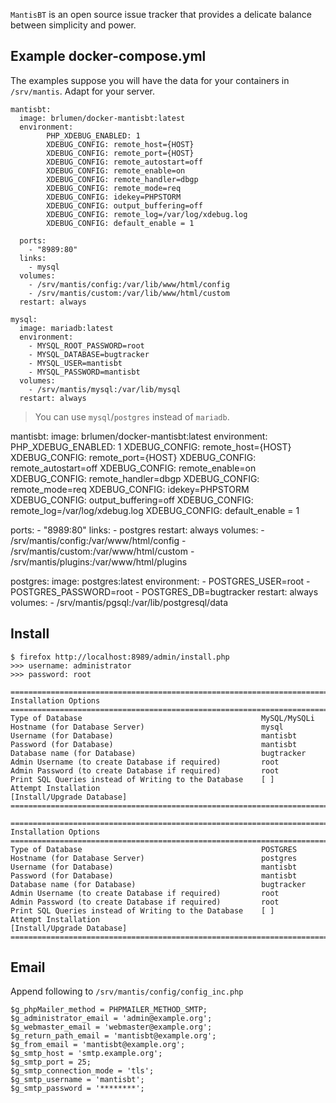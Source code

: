 `MantisBT` is an open source issue tracker that provides
a delicate balance between simplicity and power.

## Example docker-compose.yml
The examples suppose you will have the data for your containers in `/srv/mantis`. Adapt for your server.

```
mantisbt:
  image: brlumen/docker-mantisbt:latest
  environment:
        PHP_XDEBUG_ENABLED: 1
        XDEBUG_CONFIG: remote_host={HOST}
        XDEBUG_CONFIG: remote_port={HOST}
        XDEBUG_CONFIG: remote_autostart=off
        XDEBUG_CONFIG: remote_enable=on
        XDEBUG_CONFIG: remote_handler=dbgp
        XDEBUG_CONFIG: remote_mode=req
        XDEBUG_CONFIG: idekey=PHPSTORM
        XDEBUG_CONFIG: output_buffering=off
        XDEBUG_CONFIG: remote_log=/var/log/xdebug.log
        XDEBUG_CONFIG: default_enable = 1

  ports:
    - "8989:80"
  links:
    - mysql
  volumes:
    - /srv/mantis/config:/var/lib/www/html/config
	- /srv/mantis/custom:/var/lib/www/html/custom
  restart: always

mysql:
  image: mariadb:latest
  environment:
    - MYSQL_ROOT_PASSWORD=root
    - MYSQL_DATABASE=bugtracker
    - MYSQL_USER=mantisbt
    - MYSQL_PASSWORD=mantisbt
  volumes:
	- /srv/mantis/mysql:/var/lib/mysql
  restart: always
```

> You can use `mysql`/`postgres` instead of `mariadb`.

mantisbt:
  image: brlumen/docker-mantisbt:latest
  environment:
        PHP_XDEBUG_ENABLED: 1
        XDEBUG_CONFIG: remote_host={HOST}
        XDEBUG_CONFIG: remote_port={HOST}
        XDEBUG_CONFIG: remote_autostart=off
        XDEBUG_CONFIG: remote_enable=on
        XDEBUG_CONFIG: remote_handler=dbgp
        XDEBUG_CONFIG: remote_mode=req
        XDEBUG_CONFIG: idekey=PHPSTORM
        XDEBUG_CONFIG: output_buffering=off
        XDEBUG_CONFIG: remote_log=/var/log/xdebug.log
        XDEBUG_CONFIG: default_enable = 1

  ports:
    - "8989:80"
  links:
    - postgres
  restart: always
  volumes:
    - /srv/mantis/config:/var/www/html/config
    - /srv/mantis/custom:/var/www/html/custom
    - /srv/mantis/plugins:/var/www/html/plugins


postgres:
  image: postgres:latest
  environment:
    - POSTGRES_USER=root
    - POSTGRES_PASSWORD=root
    - POSTGRES_DB=bugtracker
  restart: always
  volumes:
    - /srv/mantis/pgsql:/var/lib/postgresql/data

## Install

```
$ firefox http://localhost:8989/admin/install.php
>>> username: administrator
>>> password: root
```

```
==================================================================================
Installation Options
==================================================================================
Type of Database                                        MySQL/MySQLi
Hostname (for Database Server)                          mysql
Username (for Database)                                 mantisbt
Password (for Database)                                 mantisbt
Database name (for Database)                            bugtracker
Admin Username (to create Database if required)         root
Admin Password (to create Database if required)         root
Print SQL Queries instead of Writing to the Database    [ ]
Attempt Installation                                    [Install/Upgrade Database]
==================================================================================
```

```
==================================================================================
Installation Options
==================================================================================
Type of Database                                        POSTGRES
Hostname (for Database Server)                          postgres
Username (for Database)                                 mantisbt
Password (for Database)                                 mantisbt
Database name (for Database)                            bugtracker
Admin Username (to create Database if required)         root
Admin Password (to create Database if required)         root
Print SQL Queries instead of Writing to the Database    [ ]
Attempt Installation                                    [Install/Upgrade Database]
==================================================================================
```

## Email

Append following to `/srv/mantis/config/config_inc.php`

```
$g_phpMailer_method = PHPMAILER_METHOD_SMTP;
$g_administrator_email = 'admin@example.org';
$g_webmaster_email = 'webmaster@example.org';
$g_return_path_email = 'mantisbt@example.org';
$g_from_email = 'mantisbt@example.org';
$g_smtp_host = 'smtp.example.org';
$g_smtp_port = 25;
$g_smtp_connection_mode = 'tls';
$g_smtp_username = 'mantisbt';
$g_smtp_password = '********';
```
